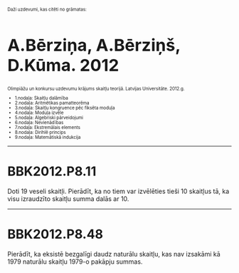 # &nbsp;

<hgroup style="font-size:70%">

<p>Daži uzdevumi, kas citēti no grāmatas:</p>

<h1 style="font-size:28pt">A.Bērziņa, A.Bērziņš, D.Kūma. 2012</h1>

<p>Olimpiāžu un konkursu uzdevumu krājums skaitļu teorijā. Latvijas 
Universitāte. 2012.g.</p>

</hgroup>
<hgroup style="font-size:70%">

* 1.nodaļa: Skaitļu dalāmība
* 2.nodaļa: Aritmētikas pamatteorēma
* 3.nodaļa: Skaitļu kongruence pēc fiksēta moduļa
* 4.nodaļa: Moduļa izvēle
* 5.nodaļa: Algebriski pārveidojumi
* 6.nodaļa: Nevienādības
* 7.nodaļa: Ekstremālais elements
* <blue>8.nodaļa: Dirihlē princips</blue>
* 9.nodaļa: Matemātiskā indukcija

</hgroup>


-----

# <lo-sample/> BBK2012.P8.11

Doti $19$ veseli skaitļi. Pierādīt, ka no tiem var izvēlēties 
tieši 10 skaitļus tā, ka
visu izraudzīto skaitļu summa dalās ar $10$.

<!--
sameAs=LV.OTHER.TST.1986.11.5
-->


-----

# <lo-sample/> BBK2012.P8.48

Pierādīt, ka eksistē bezgalīgi daudz naturālu 
skaitļu, kas nav izsakāmi kā $1979$
naturālu skaitļu $1979$-o pakāpju summas.

<!--
sameAs=LV.OTHER.TST.1979.11.3
-->


